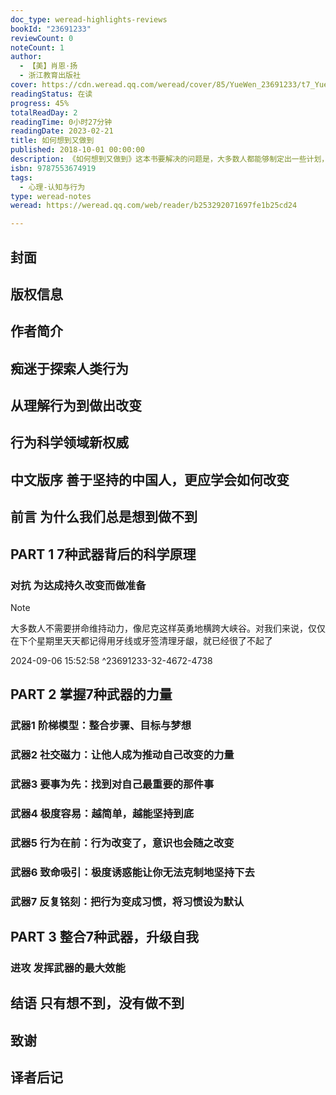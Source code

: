```yaml
---
doc_type: weread-highlights-reviews
bookId: "23691233"
reviewCount: 0
noteCount: 1
author:
  - 【美】肖恩·扬
  - 浙江教育出版社
cover: https://cdn.weread.qq.com/weread/cover/85/YueWen_23691233/t7_YueWen_23691233.jpg
readingStatus: 在读
progress: 45%
totalReadDay: 2
readingTime: 0小时27分钟
readingDate: 2023-02-21
title: 如何想到又做到
published: 2018-10-01 00:00:00
description: 《如何想到又做到》这本书要解决的问题是，大多数人都能够制定出一些计划，或者是想到要去采取某种行为，但是却缺乏足够的动力或者是有效的力量，把它坚持下来。有一种人，睡前想好千条路，早上起来走老路；有一种人，尽管心态积极向上，行动却宛如废物；有一种人，做了不少的努力，人生依旧不给力。为什么有些人总是想到做不到？而一些人无论做什么都能成功？是意志力不足、是缺乏动力、还是诱惑太多？全都错了！《如何想到又做到》将颠覆你对过去所有行为的认知，给出了你另外的一个解决思路，那就是：要想解决行为问题，先要准确地把行为进行分类，然后用对应的心理武器去攻克它。通过3种行为分类、7大武器组合，告诉你无需意志力，就可达成目标并实现成功的极简方法。这是一本媲美《影响力》的行为改变科学力作，作者集结15年的研究经验讲行为科学和心理学全新成果一网打尽，帮你量身打造行动方案，当你使用这套方法的时候，持久改变行为的可能性要高出3倍。
isbn: 9787553674919
tags:
  - 心理-认知与行为
type: weread-notes
weread: https://weread.qq.com/web/reader/b253292071697fe1b25cd24

---
```



## 封面

## 版权信息

## 作者简介

## 痴迷于探索人类行为

## 从理解行为到做出改变

## 行为科学领域新权威

## 中文版序 善于坚持的中国人，更应学会如何改变

## 前言 为什么我们总是想到做不到

## PART 1 7种武器背后的科学原理

### 对抗 为达成持久改变而做准备

> [!NOTE] 
> 大多数人不需要拼命维持动力，像尼克这样英勇地横跨大峡谷。对我们来说，仅仅在下个星期里天天都记得用牙线或牙签清理牙龈，就已经很了不起了
> 
> 2024-09-06 15:52:58 ^23691233-32-4672-4738

## PART 2 掌握7种武器的力量

### 武器1 阶梯模型：整合步骤、目标与梦想

### 武器2 社交磁力：让他人成为推动自己改变的力量

### 武器3 要事为先：找到对自己最重要的那件事

### 武器4 极度容易：越简单，越能坚持到底

### 武器5 行为在前：行为改变了，意识也会随之改变

### 武器6 致命吸引：极度诱惑能让你无法克制地坚持下去

### 武器7 反复铭刻：把行为变成习惯，将习惯设为默认

## PART 3 整合7种武器，升级自我

### 进攻 发挥武器的最大效能

## 结语 只有想不到，没有做不到

## 致谢

## 译者后记

